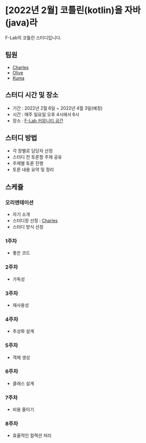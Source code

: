 # [2022년 2월] 코틀린(kotlin)을 자바(java)라

F-Lab의 코틀린 스터디입니다.

## 팀원
- [Charles](https://github.com/f-lab-charles/f-lab-charles)
- [Olive](https://github.com/ssibongee)
- [Kuma](https://github.com/daakludens)

## 스터디 시간 및 장소
- 기간 : 2022년 2월 6일 ~ 2022년 4월 3일(예정)
- 시간 : 매주 일요일 오후 4시에서 6시
- 장소 : [F-Lab 커뮤니티 공간](http://naver.me/FlJcBZZe)

## 스터디 방법
- 각 장별로 담당자 선정
- 스터디 전 토론할 주제 공유
- 주제별 토론 진행
- 토론 내용 요약 및 정리

## 스케쥴

### 오리엔테이션
- 자기 소개
- 스터디장 선정 : [Charles](https://github.com/f-lab-charles/f-lab-charles)
- 스터디 방식 선정
### 1주차 
- 좋은 코드

### 2주차
- 가독성

### 3주차
- 재사용성

### 4주차
- 추상화 설계

### 5주차
- 객체 생성

### 6주차
- 클래스 설계

### 7주차
- 비용 줄이기

### 8주차
- 효율적인 컬렉션 처리
